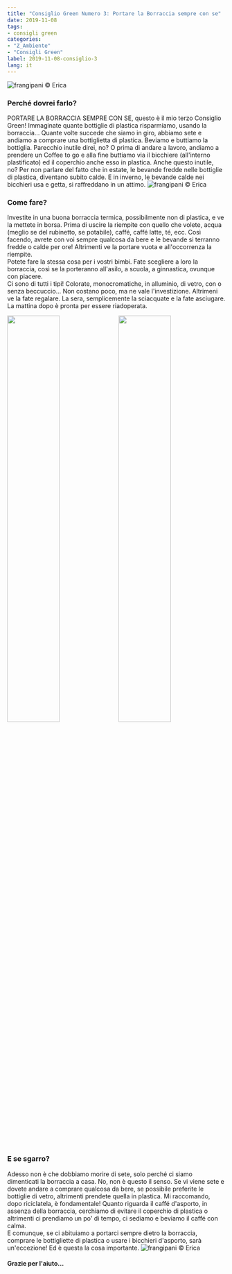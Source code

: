 ```yaml
---
title: "Consiglio Green Numero 3: Portare la Borraccia sempre con se"
date: 2019-11-08
tags:
- consigli green
categories:
- "Z_Ambiente"
- "Consigli Green"
label: 2019-11-08-consiglio-3
lang: it
---
```

![](../2019-11-08-consiglio-green-numero-3/header.jpeg "frangipani © Erica")

<h3>
  <font color="grey">
  </font> Perché dovrei farlo?
</h3>

PORTARE LA BORRACCIA SEMPRE CON SE, questo è il mio terzo Consiglio Green! Immaginate quante bottiglie di plastica risparmiamo, usando la borraccia... Quante volte succede che siamo in giro, abbiamo sete e andiamo a comprare una bottiglietta di plastica. Beviamo e buttiamo la bottiglia. Parecchio inutile direi, no? O prima di andare a lavoro, andiamo a prendere un Coffee to go e alla fine buttiamo via il bicchiere (all'interno plastificato) ed il coperchio anche esso in plastica. Anche questo inutile, no? Per non parlare del fatto che in estate, le bevande fredde nelle bottiglie di plastica, diventano subito calde. E in inverno, le bevande calde nei bicchieri usa e getta, si raffreddano in un attimo.
![](../2019-11-08-consiglio-green-numero-3/green4.jpeg "frangipani © Erica")

<h3>
	<font color="grey">
	</font> Come fare?
</h3>

Investite in una buona borraccia termica, possibilmente non di plastica, e ve la mettete in borsa. Prima di uscire la riempite con quello che volete, acqua (meglio se del rubinetto, se potabile), caffé, caffé latte, té, ecc. Così facendo, avrete con voi sempre qualcosa da bere e le bevande si terranno fredde o calde per ore! Altrimenti ve la portare vuota e all'occorrenza la riempite.
<br />
Potete fare la stessa cosa per i vostri bimbi. Fate scegliere a loro la borraccia, così se la porteranno all'asilo, a scuola, a ginnastica, ovunque con piacere.
<br />
Ci sono di tutti i tipi! Colorate, monocromatiche, in alluminio, di vetro, con o senza beccuccio... Non costano poco, ma ne vale l'investizione. Altrimeni ve la fate regalare. La sera, semplicemente la sciacquate e la fate asciugare. La mattina dopo è pronta per essere riadoperata.
<p>
  <div style="width: 100%; margin-bottom: 0">
    <img style="float: left; width: 49%; margin-right: 1%" src="../2019-11-08-consiglio-green-numero-3/green1.jpeg" alt="" title="frangipani © Erica" />
    <img style="float: left; width: 49%; margin-left: 1%" src="../2019-11-08-consiglio-green-numero-3/green2.jpeg" alt="" title="frangipani © Erica" />
    <div style="clear: both"></div>
  </div>
</p>

<h3>
  <font color="grey">
  </font> E se sgarro?
</h3>

Adesso non è che dobbiamo morire di sete, solo perché ci siamo dimenticati la borraccia a casa. No, non è questo il senso. Se vi viene sete e dovete andare a comprare qualcosa da bere, se possibile preferite le bottiglie di vetro, altrimenti prendete quella in plastica. Mi raccomando, dopo riciclatela, è fondamentale! Quanto riguarda il caffé d'asporto, in assenza della borraccia, cerchiamo di evitare il coperchio di plastica o altrimenti ci prendiamo un po' di tempo, ci sediamo e beviamo il caffé con calma.
<br />
E comunque, se ci abituiamo a portarci sempre dietro la borraccia, comprare le bottigliette di plastica o usare i bicchieri d'asporto, sarà un'eccezione! Ed è questa la cosa importante.
![](../2019-11-08-consiglio-green-numero-3/green3.jpeg "frangipani © Erica")

<h4>Grazie per l'aiuto...
  <font color="green">
    <i class="fa-regular fa-face-smile"></i>
  </font>
</h4>
